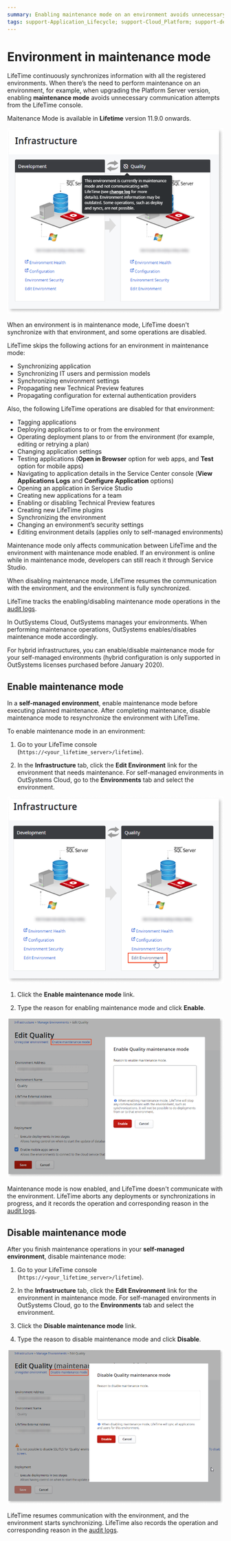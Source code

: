 ```yaml
---
summary: Enabling maintenance mode on an environment avoids unnecessary communication attempts and disruptions during maintenance.
tags: support-Application_Lifecycle; support-Cloud_Platform; support-devOps
---
```


# Environment in maintenance mode

LifeTime continuously synchronizes information with all the registered environments. When there’s the need to perform maintenance on an environment, for example, when upgrading the Platform Server version, enabling **maintenance mode** avoids unnecessary communication attempts from the LifeTime console.

<div class="info" markdown="1">

Maitenance Mode is  available in **Lifetime** version 11.9.0 onwards.

</div>

![environment in maintenance mode](images/infrastructure-maint-mode-lt.png)

When an environment is in maintenance mode, LifeTime doesn't synchronize with that environment, and some operations are disabled.

LifeTime skips the following actions for an environment in maintenance mode:

* Synchronizing application
* Synchronizing IT users and permission models
* Synchronizing environment settings
* Propagating new Technical Preview features
* Propagating configuration for external authentication providers

Also, the following LifeTime operations are disabled for that environment:

* Tagging applications
* Deploying applications to or from the environment
* Operating deployment plans to or from the environment (for example, editing or retrying a plan)
* Changing application settings
* Testing applications (**Open in Browser** option for web apps, and **Test** option for mobile apps)
* Navigating to application details in the Service Center console (**View Applications Logs** and **Configure Application** options)
* Opening an application in Service Studio
* Creating new applications for a team
* Enabling or disabling Technical Preview features
* Creating new LifeTime plugins
* Synchronizing the environment
* Changing an environment’s security settings
* Editing environment details (applies only to self-managed environments)

Maintenance mode only affects communication between LifeTime and the environment with maintenance mode enabled. If an environment is online while in maintenance mode, developers can still reach it through Service Studio.

When disabling maintenance mode, LifeTime resumes the communication with the environment, and the environment is fully synchronized.

LifeTime tracks the enabling/disabling maintenance mode operations in the [audit logs](monitor-and-troubleshoot/monitor-usage-with-audit-logs.md).

<div class="info" markdown="1">

In OutSystems Cloud, OutSystems manages your environments. When performing maintenance operations, OutSystems enables/disables maintenance mode accordingly.

For hybrid infrastructures, you can enable/disable maintenance mode for your self-managed environments (hybrid configuration is only supported in OutSystems licenses purchased before January 2020).

</div>

## Enable maintenance mode

In a **self-managed environment**, enable maintenance mode before executing planned maintenance. After completing maintenance, disable maintenance mode to resynchronize the environment with LifeTime.

To enable maintenance mode in an environment:

1. Go to your LifeTime console (`https://<your_lifetime_server>/lifetime`).

1. In the **Infrastructure** tab, click the **Edit Environment** link for the environment that needs maintenance. For self-managed environments in OutSystems Cloud, go to the **Environments** tab and select the environment.

![edit environment](images/infrastructure-edit-env-lt.png)

1. Click the **Enable maintenance mode** link.

1. Type the reason for enabling maintenance mode and click **Enable**.

![enable maintenance mode](images/infrastructure-enable-maint-mode-lt.png)

Maintenance mode is now enabled, and LifeTime doesn't communicate with the environment. LifeTime aborts any deployments or synchronizations in progress, and it records the operation and corresponding reason in the [audit logs](monitor-and-troubleshoot/monitor-usage-with-audit-logs.md).

## Disable maintenance mode

After you finish maintenance operations in your **self-managed environment**, disable maintenance mode:

1. Go to your LifeTime console (`https://<your_lifetime_server>/lifetime`).

1. In the **Infrastructure** tab, click the **Edit Environment** link for the environment in maintenance mode. For self-managed environments in OutSystems Cloud, go to the **Environments** tab and select the environment.

1. Click the **Disable maintenance mode** link.

1. Type the reason to disable maintenance mode and click **Disable**.

![disable maintenance mode](images/infrastructure-disable-maint-mode-lt.png)

LifeTime resumes communication with the environment, and the environment starts synchronizing. LifeTime also records the operation and corresponding reason in the [audit logs](monitor-and-troubleshoot/monitor-usage-with-audit-logs.md).
